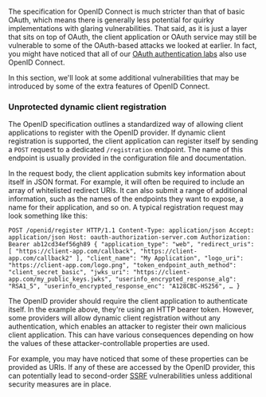 
The specification for OpenID Connect is much stricter than that of basic OAuth, which means there is generally less potential for quirky implementations with glaring vulnerabilities. That said, as it is just a layer that sits on top of OAuth, the client application or OAuth service may still be vulnerable to some of the OAuth-based attacks we looked at earlier. In fact, you might have noticed that all of our [OAuth authentication labs](https://portswigger.net/web-security/all-labs#oauth-authentication) also use OpenID Connect.

In this section, we'll look at some additional vulnerabilities that may be introduced by some of the extra features of OpenID Connect.

### Unprotected dynamic client registration

The OpenID specification outlines a standardized way of allowing client applications to register with the OpenID provider. If dynamic client registration is supported, the client application can register itself by sending a `POST` request to a dedicated `/registration` endpoint. The name of this endpoint is usually provided in the configuration file and documentation.

In the request body, the client application submits key information about itself in JSON format. For example, it will often be required to include an array of whitelisted redirect URIs. It can also submit a range of additional information, such as the names of the endpoints they want to expose, a name for their application, and so on. A typical registration request may look something like this:

`POST /openid/register HTTP/1.1 Content-Type: application/json Accept: application/json Host: oauth-authorization-server.com Authorization: Bearer ab12cd34ef56gh89 { "application_type": "web", "redirect_uris": [ "https://client-app.com/callback", "https://client-app.com/callback2" ], "client_name": "My Application", "logo_uri": "https://client-app.com/logo.png", "token_endpoint_auth_method": "client_secret_basic", "jwks_uri": "https://client-app.com/my_public_keys.jwks", "userinfo_encrypted_response_alg": "RSA1_5", "userinfo_encrypted_response_enc": "A128CBC-HS256", … }`

The OpenID provider should require the client application to authenticate itself. In the example above, they're using an HTTP bearer token. However, some providers will allow dynamic client registration without any authentication, which enables an attacker to register their own malicious client application. This can have various consequences depending on how the values of these attacker-controllable properties are used.

For example, you may have noticed that some of these properties can be provided as URIs. If any of these are accessed by the OpenID provider, this can potentially lead to second-order [SSRF](https://portswigger.net/web-security/ssrf) vulnerabilities unless additional security measures are in place.